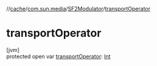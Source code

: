 //[cache](../../../index.md)/[com.sun.media](../index.md)/[SF2Modulator](index.md)/[transportOperator](transport-operator.md)

# transportOperator

[jvm]\
protected open var [transportOperator](transport-operator.md): [Int](https://kotlinlang.org/api/latest/jvm/stdlib/kotlin/-int/index.html)
